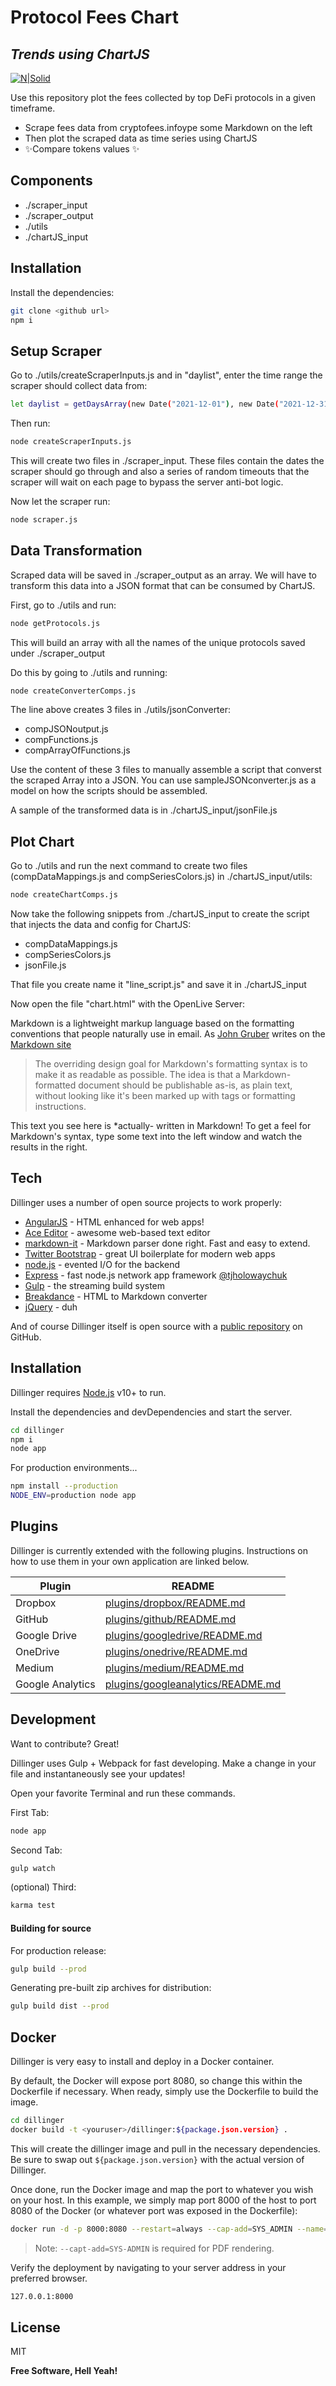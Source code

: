 # Protocol Fees Chart
## _Trends using ChartJS_

[![N|Solid](https://www.chartjs.org/img/chartjs-logo.svg)](https://www.chartjs.org/)

Use this repository plot the fees collected by top DeFi protocols in a given timeframe.

- Scrape fees data from cryptofees.infoype some Markdown on the left
- Then plot the scraped data as time series using ChartJS
- ✨Compare tokens  values ✨

## Components

- ./scraper_input
- ./scraper_output
- ./utils
- ./chartJS_input

## Installation

Install the dependencies:

```sh
git clone <github url>
npm i
```
## Setup Scraper

Go to ./utils/createScraperInputs.js and in "daylist", enter the time range the scraper should collect data from:
```sh
let daylist = getDaysArray(new Date("2021-12-01"), new Date("2021-12-31") );
```
Then run:
```sh
node createScraperInputs.js
```
This will create two files in ./scraper_input. These files contain the dates the scraper should go through and also a series of random timeouts that the scraper will wait on each page to bypass the server anti-bot logic.

Now let the scraper run:
```sh
node scraper.js
```

## Data Transformation
Scraped data will be saved in ./scraper_output as an array. We will have to transform this data into a JSON format that can be consumed by ChartJS. 

First, go to ./utils and run:
```sh
node getProtocols.js
```
This will build an array with all the names of the unique protocols saved under ./scraper_output

Do this by going to ./utils and running:
```sh
node createConverterComps.js
```
The line above creates 3 files in ./utils/jsonConverter:
- compJSONoutput.js
- compFunctions.js
- compArrayOfFunctions.js

Use the content of these 3 files to manually assemble a script that converst the scraped Array into a JSON.
You can use sampleJSONconverter.js as a model on how the scripts should be assembled.

A sample of the transformed data is in ./chartJS_input/jsonFile.js

## Plot Chart
Go to ./utils and run the next command to create two files (compDataMappings.js and compSeriesColors.js) in ./chartJS_input/utils:
```sh
node createChartComps.js
```
Now take the following snippets from ./chartJS_input to create the script that injects the data and config for ChartJS:
- compDataMappings.js
- compSeriesColors.js
- jsonFile.js

That file you create name it "line_script.js" and save it in ./chartJS_input

Now open the file "chart.html" with the OpenLive Server:








Markdown is a lightweight markup language based on the formatting conventions
that people naturally use in email.
As [John Gruber] writes on the [Markdown site][df1]

> The overriding design goal for Markdown's
> formatting syntax is to make it as readable
> as possible. The idea is that a
> Markdown-formatted document should be
> publishable as-is, as plain text, without
> looking like it's been marked up with tags
> or formatting instructions.

This text you see here is *actually- written in Markdown! To get a feel
for Markdown's syntax, type some text into the left window and
watch the results in the right.

## Tech

Dillinger uses a number of open source projects to work properly:

- [AngularJS] - HTML enhanced for web apps!
- [Ace Editor] - awesome web-based text editor
- [markdown-it] - Markdown parser done right. Fast and easy to extend.
- [Twitter Bootstrap] - great UI boilerplate for modern web apps
- [node.js] - evented I/O for the backend
- [Express] - fast node.js network app framework [@tjholowaychuk]
- [Gulp] - the streaming build system
- [Breakdance](https://breakdance.github.io/breakdance/) - HTML
to Markdown converter
- [jQuery] - duh

And of course Dillinger itself is open source with a [public repository][dill]
 on GitHub.

## Installation

Dillinger requires [Node.js](https://nodejs.org/) v10+ to run.

Install the dependencies and devDependencies and start the server.

```sh
cd dillinger
npm i
node app
```

For production environments...

```sh
npm install --production
NODE_ENV=production node app
```

## Plugins

Dillinger is currently extended with the following plugins.
Instructions on how to use them in your own application are linked below.

| Plugin | README |
| ------ | ------ |
| Dropbox | [plugins/dropbox/README.md][PlDb] |
| GitHub | [plugins/github/README.md][PlGh] |
| Google Drive | [plugins/googledrive/README.md][PlGd] |
| OneDrive | [plugins/onedrive/README.md][PlOd] |
| Medium | [plugins/medium/README.md][PlMe] |
| Google Analytics | [plugins/googleanalytics/README.md][PlGa] |

## Development

Want to contribute? Great!

Dillinger uses Gulp + Webpack for fast developing.
Make a change in your file and instantaneously see your updates!

Open your favorite Terminal and run these commands.

First Tab:

```sh
node app
```

Second Tab:

```sh
gulp watch
```

(optional) Third:

```sh
karma test
```

#### Building for source

For production release:

```sh
gulp build --prod
```

Generating pre-built zip archives for distribution:

```sh
gulp build dist --prod
```

## Docker

Dillinger is very easy to install and deploy in a Docker container.

By default, the Docker will expose port 8080, so change this within the
Dockerfile if necessary. When ready, simply use the Dockerfile to
build the image.

```sh
cd dillinger
docker build -t <youruser>/dillinger:${package.json.version} .
```

This will create the dillinger image and pull in the necessary dependencies.
Be sure to swap out `${package.json.version}` with the actual
version of Dillinger.

Once done, run the Docker image and map the port to whatever you wish on
your host. In this example, we simply map port 8000 of the host to
port 8080 of the Docker (or whatever port was exposed in the Dockerfile):

```sh
docker run -d -p 8000:8080 --restart=always --cap-add=SYS_ADMIN --name=dillinger <youruser>/dillinger:${package.json.version}
```

> Note: `--capt-add=SYS-ADMIN` is required for PDF rendering.

Verify the deployment by navigating to your server address in
your preferred browser.

```sh
127.0.0.1:8000
```

## License

MIT

**Free Software, Hell Yeah!**

[//]: # (These are reference links used in the body of this note and get stripped out when the markdown processor does its job. There is no need to format nicely because it shouldn't be seen. Thanks SO - http://stackoverflow.com/questions/4823468/store-comments-in-markdown-syntax)

   [dill]: <https://github.com/joemccann/dillinger>
   [git-repo-url]: <https://github.com/joemccann/dillinger.git>
   [john gruber]: <http://daringfireball.net>
   [df1]: <http://daringfireball.net/projects/markdown/>
   [markdown-it]: <https://github.com/markdown-it/markdown-it>
   [Ace Editor]: <http://ace.ajax.org>
   [node.js]: <http://nodejs.org>
   [Twitter Bootstrap]: <http://twitter.github.com/bootstrap/>
   [jQuery]: <http://jquery.com>
   [@tjholowaychuk]: <http://twitter.com/tjholowaychuk>
   [express]: <http://expressjs.com>
   [AngularJS]: <http://angularjs.org>
   [Gulp]: <http://gulpjs.com>

   [PlDb]: <https://github.com/joemccann/dillinger/tree/master/plugins/dropbox/README.md>
   [PlGh]: <https://github.com/joemccann/dillinger/tree/master/plugins/github/README.md>
   [PlGd]: <https://github.com/joemccann/dillinger/tree/master/plugins/googledrive/README.md>
   [PlOd]: <https://github.com/joemccann/dillinger/tree/master/plugins/onedrive/README.md>
   [PlMe]: <https://github.com/joemccann/dillinger/tree/master/plugins/medium/README.md>
   [PlGa]: <https://github.com/RahulHP/dillinger/blob/master/plugins/googleanalytics/README.md>
